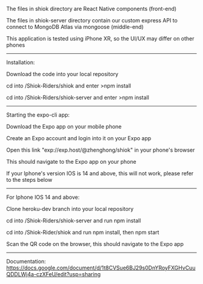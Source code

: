 The files in shiok directory are React Native components (front-end)

The files in shiok-server directory contain our custom express API to connect to MongoDB Atlas via mongoose (middle-end)

This application is tested using iPhone XR, so the UI/UX may differ on other phones

-----------------------------------------------------------

Installation:

Download the code into your local repository

cd into /Shiok-Riders/shiok and enter >npm install

cd into /Shiok-Riders/shiok-server and enter >npm install

-----------------------------------------------------------

Starting the expo-cli app:

Download the Expo app on your mobile phone 

Create an Expo account and login into it on your Expo app

Open this link "exp://exp.host/@zhenghong/shiok" in your phone's browser

This should navigate to the Expo app on your phone 

If your Iphone's version IOS is 14 and above, this will not work, please refer to the steps below

-----------------------------------------------------------

For Iphone IOS 14 and above:

Clone heroku-dev branch into your local repository

cd into /Shiok-Riders/shiok-server and run npm install

cd into /Shiok-Rider/shiok and run npm install, then npm start

Scan the QR code on the browser, this should navigate to the Expo app

-----------------------------------------------------------

Documentation: https://docs.google.com/document/d/1t8CVSue6BJ29s0DnYRoyFXGHvCuuQDDLWj4a-czXFeU/edit?usp=sharing











